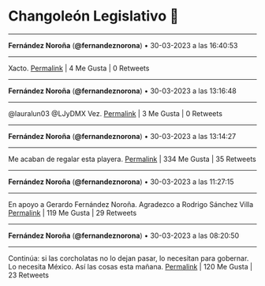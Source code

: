 # Changoleón Legislativo 🙈
*****
**Fernández Noroña** (**@fernandeznorona**) • 30-03-2023 a las 16:40:53
*****
Xacto.
[Permalink](https://twitter.com/fernandeznorona/status/1641601422658531330) | 4 Me Gusta | 0 Retweets
*****
**Fernández Noroña** (**@fernandeznorona**) • 30-03-2023 a las 13:16:48
*****
@lauralun03 @LJyDMX Vez.
[Permalink](https://twitter.com/fernandeznorona/status/1641550065792630789) | 3 Me Gusta | 0 Retweets
*****
**Fernández Noroña** (**@fernandeznorona**) • 30-03-2023 a las 13:14:27
*****
Me acaban de regalar esta playera.
[Permalink](https://twitter.com/fernandeznorona/status/1641549473943003142) | 334 Me Gusta | 35 Retweets
*****
**Fernández Noroña** (**@fernandeznorona**) • 30-03-2023 a las 11:27:15
*****
En apoyo a Gerardo Fernández Noroña. Agradezco a Rodrigo Sánchez Villa
[Permalink](https://twitter.com/fernandeznorona/status/1641522494652776448) | 119 Me Gusta | 29 Retweets
*****
**Fernández Noroña** (**@fernandeznorona**) • 30-03-2023 a las 08:20:50
*****
Continúa: si las corcholatas no lo dejan pasar, lo necesitan para gobernar. Lo necesita México. Así las cosas esta mañana.
[Permalink](https://twitter.com/fernandeznorona/status/1641475582926921729) | 120 Me Gusta | 23 Retweets